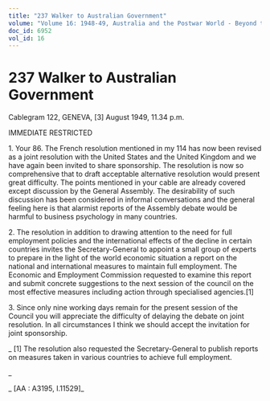 ```yaml
---
title: "237 Walker to Australian Government"
volume: "Volume 16: 1948-49, Australia and the Postwar World - Beyond the Region"
doc_id: 6952
vol_id: 16
---
```


# 237 Walker to Australian Government

Cablegram 122, GENEVA, [3] August 1949, 11.34 p.m.

IMMEDIATE RESTRICTED

1\. Your 86. The French resolution mentioned in my 114 has now been revised as a joint resolution with the United States and the United Kingdom and we have again been invited to share sponsorship. The resolution is now so comprehensive that to draft acceptable alternative resolution would present great difficulty. The points mentioned in your cable are already covered except discussion by the General Assembly. The desirability of such discussion has been considered in informal conversations and the general feeling here is that alarmist reports of the Assembly debate would be harmful to business psychology in many countries.

2\. The resolution in addition to drawing attention to the need for full employment policies and the international effects of the decline in certain countries invites the Secretary-General to appoint a small group of experts to prepare in the light of the world economic situation a report on the national and international measures to maintain full employment. The Economic and Employment Commission requested to examine this report and submit concrete suggestions to the next session of the council on the most effective measures including action through specialised agencies.[1]

3\. Since only nine working days remain for the present session of the Council you will appreciate the difficulty of delaying the debate on joint resolution. In all circumstances I think we should accept the invitation for joint sponsorship.

_ [1] The resolution also requested the Secretary-General to publish reports on measures taken in various countries to achieve full employment.

_

_ [AA : A3195, I.11529]_
